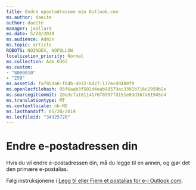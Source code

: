 ```yaml
---
title: Endre epostadressen min Outlook.com
ms.author: daeite
author: daeite
manager: joallard
ms.date: 5/20/2019
ms.audience: Admin
ms.topic: article
ROBOTS: NOINDEX, NOFOLLOW
localization_priority: Normal
ms.collection: Adm_O365
ms.custom:
- "8000010"
- "259"
ms.assetid: fa795da0-f04b-4032-bd27-177ecdd488f9
ms.openlocfilehash: 95f6aab3f502d4eab98579ac3391b716c2959b2e
ms.sourcegitcommit: 20a3cfa10114176f8997fd151e83d167a81945e4
ms.translationtype: MT
ms.contentlocale: nb-NO
ms.lasthandoff: 05/20/2019
ms.locfileid: "34325720"
---
```

# <a name="change-your-email-address"></a>Endre e-postadressen din

Hvis du vil endre e-postadressen din, må du legge til en annen, og gjør det den primære e-postalias.
  
Følg instruksjonene i [Legg til eller Fjern et postalias for e-i Outlook.com](https://go.microsoft.com/fwlink/p/?linkid=873115).